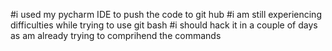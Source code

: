 #i used my pycharm IDE to push the code to git hub 
#i am still experiencing difficulties while trying to use git bash 
#i should hack it in a couple of days as am already trying to comprihend the commands
